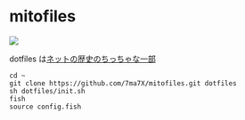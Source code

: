 # mitofiles

![](https://github.com/7ma7X/mitofiles/workflows/Checker/badge.svg)

dotfiles は[ネットの歴史のちっちゃな一部](http://tsukino-mito.extrem.ne.jp/sound/%E3%83%8D%E3%83%83%E3%83%88%E3%81%AE%E6%AD%B4%E5%8F%B2%E3%81%AE%E3%81%A1%E3%81%A3%E3%81%A1%E3%82%83%E3%81%AA%E4%B8%80%E9%83%A8)

```
cd ~
git clone https://github.com/7ma7X/mitofiles.git dotfiles
sh dotfiles/init.sh
fish
source config.fish
```